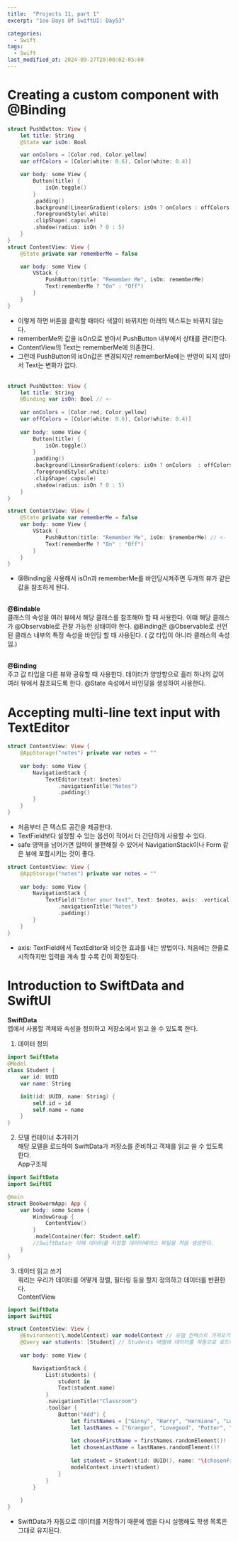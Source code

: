 ```yaml
---
title:  "Projects 11, part 1"
excerpt: "1oo Days Of SwiftUI: Day53"

categories:
  - Swift
tags:
  - Swift
last_modified_at: 2024-09-27T20:00:02-05:00
---
```


# Creating a custom component with @Binding

```swift
struct PushButton: View {
    let title: String
    @State var isOn: Bool

    var onColors = [Color.red, Color.yellow]
    var offColors = [Color(white: 0.6), Color(white: 0.4)]

    var body: some View {
        Button(title) {
            isOn.toggle()
        }
        .padding()
        .background(LinearGradient(colors: isOn ? onColors : offColors, startPoint: .top, endPoint: .bottom))
        .foregroundStyle(.white)
        .clipShape(.capsule)
        .shadow(radius: isOn ? 0 : 5)
    }
}
struct ContentView: View {
    @State private var rememberMe = false

    var body: some View {
        VStack {
            PushButton(title: "Remember Me", isOn: rememberMe)
            Text(rememberMe ? "On" : "Off")
        }
    }
}
```
- 이렇게 하면 버튼을 클릭할 때마다 색깔이 바뀌지만 아래의 텍스트는 바뀌지 않는다.
- rememberMe의 값을 isOn으로 받아서 PushButton 내부에서 상태를 관리한다. 
- ContentView의 Text는 rememberMe에 의존한다.
- 그런데 PushButton의 isOn값은 변경되지만 rememberMe에는 반영이 되지 않아서 Text는 변화가 없다.<br><br>

```swift
struct PushButton: View {
    let title: String
    @Binding var isOn: Bool // <-
    
    var onColors = [Color.red, Color.yellow]
    var offColors = [Color(white: 0.6), Color(white: 0.4)]
    
    var body: some View {
        Button(title) {
            isOn.toggle()
        }
        .padding()
        .background(LinearGradient(colors: isOn ? onColors  : offColors, startPoint: .top, endPoint: .bottom))
        .foregroundStyle(.white)
        .clipShape(.capsule)
        .shadow(radius: isOn ? 0 : 5)
    }
}

struct ContentView: View {
    @State private var rememberMe = false
    var body: some View {
        VStack {
            PushButton(title: "Remember Me", isOn: $rememberMe) // <-
            Text(rememberMe ? "On" : "Off")
        }
    }
}
```
- @Binding을 사용해서 isOn과 rememberMe를 바인딩시켜주면 두개의 뷰가 같은 값을 참조하게 된다. <br><br>

**@Bindable**<br>
클래스의 속성을 여러 뷰에서 해당 클래스를 참조해야 할 때 사용한다. 이떄 해당 클래스가 @Observable로 관찰 가능한 상태여야 한다. @Binding은 @Observable로 선언된 클래스 내부의 특정 속성을 바인딩 할 때 사용된다. ( 값 타입이 아니라 클래스의 속성임.)<br><br>

**@Binding**<br>
주고 값 타입을 다른 뷰와 공유할 때 사용한다. 데이터가 양방향으로 흘러 하나의 값이 여러 뷰에서 참조되도록 한다. @State 속성에서 바인딩을 생성하여 사용한다.

# Accepting multi-line text input with TextEditor


```swift
struct ContentView: View {
    @AppStorage("notes") private var notes = ""
    
    var body: some View {
        NavigationStack {
            TextEditor(text: $notes)
                .navigationTitle("Notes")
                .padding()
        }
    }
}
```
- 처음부터 큰 텍스트 공간을 제공한다.
- TextField보다 설정할 수 있는 옵션이 적어서 더 간단하게 사용할 수 있다.
- safe 영역을 넘어가면 입력이 불편해질 수 있어서 NavigationStack이나 Form 같은 뷰에 포함시키는 것이 좋다.
```swift
struct ContentView: View {
    @AppStorage("notes") private var notes = ""
    
    var body: some View {
        NavigationStack {
            TextField("Enter your text", text: $notes, axis: .vertical)
                .navigationTitle("Notes")
                .padding()
        }
    }
}
```
- axis: TextField에서 TextEditor와 비슷한 효과를 내는 방법이다. 처음에는 한줄로 시작하지만 입력을 계속 할 수록 칸이 확장된다.


# Introduction to SwiftData and SwiftUI

**SwiftData**<br>
앱에서 사용할 객체와 속성을 정의하고 저장소에서 읽고 쓸 수 있도록 한다. <br>

1. 데이터 정의
```swift
import SwiftData
@Model
class Student {
    var id: UUID
    var name: String

    init(id: UUID, name: String) {
        self.id = id
        self.name = name
    }
}
```

2. 모델 컨테이너 추가하기<br>
해당 모델을 로드하여 SwiftData가 저장소를 준비하고 객체를 읽고 쓸 수 있도록 한다.<br>
App구조체
```swift
import SwiftData
import SwiftUI

@main
struct BookwormApp: App {
    var body: some Scene {
        WindowGroup {
            ContentView()
        }
        .modelContainer(for: Student.self)
        //SwiftData는 이때 데이터를 저장할 데이터베이스 파일을 처음 생성한다.
    }
}
```

3. 데이터 읽고 쓰기<br>
쿼리는 우리가 데이터를 어떻게 정렬, 필터링 등을 할지 정의하고 데이터를 반환한다.<br>
ContentView

```swift
import SwiftData
import SwiftUI

struct ContentView: View {
    @Environment(\.modelContext) var modelContext // 모델 컨텍스트 가져오기
    @Query var students: [Student] // Students 배열에 데이터를 자동으로 로드하게 된다.
    
    var body: some View {

        NavigationStack {
            List(students) {
                student in
                Text(student.name)
            }
            .navigationTitle("Classroom")
            .toolbar {
                Button("Add") {
                    let firstNames = ["Ginny", "Harry", "Hermione", "Luna", "Ron"]
                    let lastNames = ["Granger", "Lovegood", "Potter", "Weasley"]
                    
                    let chosenFirstName = firstNames.randomElement()!
                    let chosenLastName = lastNames.randomElement()!
                    
                    let student = Student(id: UUID(), name: "\(chosenFirstName) \(chosenLastName)")
                    modelContext.insert(student)
                }
            }
        }
        
    }
}
```
- SwiftData가 자동으로 데이터를 저장하기 때문에 앱을 다시 실행해도 학생 목록은 그대로 유지된다.
